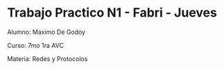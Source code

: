 # Trabajo Practico N1 - Fabri - Jueves
 
Alumno: Maximo De Godoy

Curso: 7mo 1ra AVC

Materia: Redes y Protocolos